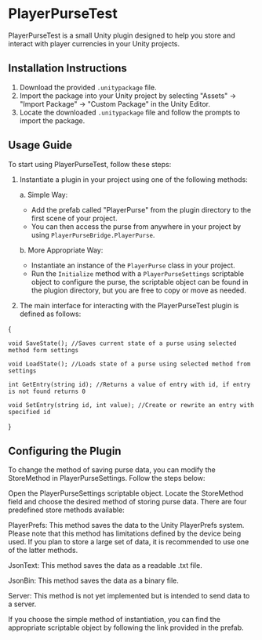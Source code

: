 # PlayerPurseTest

PlayerPurseTest is a small Unity plugin designed to help you store and interact with player currencies in your Unity projects.

## Installation Instructions

1. Download the provided `.unitypackage` file.
2. Import the package into your Unity project by selecting "Assets" → "Import Package" → "Custom Package" in the Unity Editor.
3. Locate the downloaded `.unitypackage` file and follow the prompts to import the package.

## Usage Guide

To start using PlayerPurseTest, follow these steps:

1. Instantiate a plugin in your project using one of the following methods:

    a. Simple Way:
    - Add the prefab called "PlayerPurse" from the plugin directory to the first scene of your project.
    - You can then access the purse from anywhere in your project by using `PlayerPurseBridge.PlayerPurse`.

    b. More Appropriate Way:
    - Instantiate an instance of the `PlayerPurse` class in your project.
    - Run the `Initialize` method with a `PlayerPurseSettings` scriptable object to configure the purse, the scriptable object can be found in the plugion directory,
    but you are free to copy or move as needed.

2. The main interface for interacting with the PlayerPurseTest plugin is defined as follows:

{
    
    void SaveState(); //Saves current state of a purse using selected method form settings
    
    void LoadState(); //Loads state of a purse using selected method from settings
    
    int GetEntry(string id); //Returns a value of entry with id, if entry is not found returns 0
    
    void SetEntry(string id, int value); //Create or rewrite an entry with specified id
}

## Configuring the Plugin
To change the method of saving purse data, you can modify the StoreMethod in PlayerPurseSettings. Follow the steps below:

Open the PlayerPurseSettings scriptable object.
Locate the StoreMethod field and choose the desired method of storing purse data.
There are four predefined store methods available:

PlayerPrefs: This method saves the data to the Unity PlayerPrefs system. Please note that this method has limitations defined by the device being used. If you plan to store a large set of data, it is recommended to use one of the latter methods.

JsonText: This method saves the data as a readable .txt file.

JsonBin: This method saves the data as a binary file.

Server: This method is not yet implemented but is intended to send data to a server.

If you choose the simple method of instantiation, you can find the appropriate scriptable object by following the link provided in the prefab.
